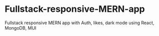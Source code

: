 # Fullstack-responsive-MERN-app
Fullstack responsive MERN app with Auth, likes, dark mode using React, MongoDB, MUI
